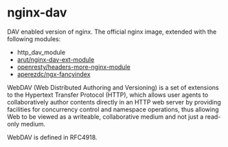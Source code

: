 # nginx-dav

DAV enabled version of nginx. The official nginx image, extended with the following modules:
- http_dav_module
- [arut/nginx-dav-ext-module](https://github.com/arut/nginx-dav-ext-module.git)
- [openresty/headers-more-nginx-module](https://github.com/openresty/headers-more-nginx-module.git)
- [aperezdc/ngx-fancyindex](https://github.com/aperezdc/ngx-fancyindex.git)


WebDAV (Web Distributed Authoring and Versioning) is a set of extensions to the Hypertext Transfer Protocol (HTTP), which allows user agents to collaboratively author contents directly in an HTTP web server by providing facilities for concurrency control and namespace operations, thus allowing Web to be viewed as a writeable, collaborative medium and not just a read-only medium.

WebDAV is defined in RFC4918.